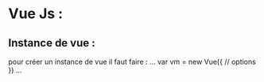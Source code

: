 # Vue Js : 

## Instance de vue :

pour créer un instance de vue il faut faire : 
...
var vm = new Vue({
  // options
})
...